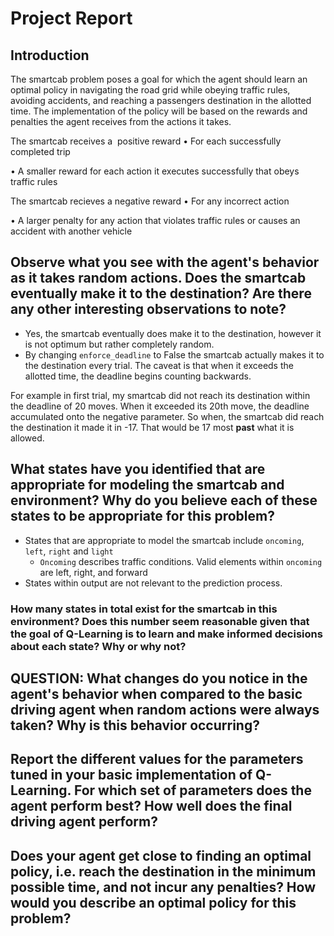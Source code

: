 # Project Report

## Introduction
The smartcab problem poses a goal for which the agent should learn an optimal policy in navigating the road grid while obeying traffic rules, avoiding accidents, and reaching a passengers destination in the allotted time. The implementation of the policy will be based on the rewards and penalties the agent receives from the actions it takes. 

The smartcab receives a  positive reward 
•	For each successfully completed trip  

•	A smaller reward for each action it executes successfully that obeys traffic rules  

The smartcab recieves a negative reward
•	For any incorrect action  

•	A larger penalty for any action that violates traffic rules or causes an accident with another vehicle


## Observe what you see with the agent's behavior as it takes random actions. Does the smartcab eventually make it to the destination? Are there any other interesting observations to note?

- Yes, the smartcab eventually does make it to the destination, however it is not optimum but rather completely random.
- By changing `enforce_deadline` to False the smartcab actually makes it to the destination every trial. The caveat is that when it exceeds the allotted time, the deadline begins counting backwards. 

For example in first trial, my smartcab did not reach its destination within the deadline of 20 moves. When it exceeded its 20th move, the deadline accumulated onto the negative parameter. So when, the smartcab did reach the destination it made it in -17. That would be 17 most **past** what it is allowed.

## What states have you identified that are appropriate for modeling the smartcab and environment? Why do you believe each of these states to be appropriate for this problem?

- States that are appropriate to model the smartcab include `oncoming`, `left`, `right` and `light`
	- `Oncoming` describes traffic conditions. Valid elements within `oncoming` are left, right, and forward
- States within output are not relevant to the prediction process.

### How many states in total exist for the smartcab in this environment? Does this number seem reasonable given that the goal of Q-Learning is to learn and make informed decisions about each state? Why or why not?

## QUESTION: What changes do you notice in the agent's behavior when compared to the basic driving agent when random actions were always taken? Why is this behavior occurring?


## Report the different values for the parameters tuned in your basic implementation of Q-Learning. For which set of parameters does the agent perform best? How well does the final driving agent perform?


## Does your agent get close to finding an optimal policy, i.e. reach the destination in the minimum possible time, and not incur any penalties? How would you describe an optimal policy for this problem?
